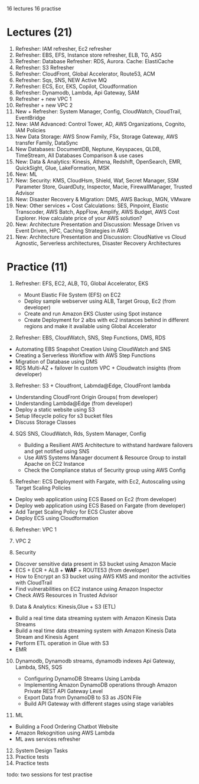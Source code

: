 16 lectures
16 practise

# Lectures (21)

1. Refresher: IAM refresher, Ec2 refresher
2. Refresher: EBS, EFS, Instance store refresher, ELB, TG, ASG
3. Refresher: Database Refresher: RDS, Aurora. Cache: ElastiCache
4. Refresher: S3 Refresher
5. Refresher: CloudFront, Global Accelerator, Route53, ACM
6. Refresher: Sqs, SNS, NEW Active MQ
7. Refresher: ECS, Ecr, EKS, Copilot, Cloudformation
8. Refresher: Dynamodb, Lambda, Api Gateway, SAM
9. Refresher + new VPC 1
10. Refresher + new VPC 2
11. New + Refresher: System Manager, Config, CloudWatch, CloudTrail, EventBridge
12. New: IAM Advanced: Control Tower, AD, AWS Organizations, Cognito, IAM Policies
13. New Data Storage: AWS Snow Family, FSx, Storage Gateway, AWS transfer Family, DataSync
14. New Databases: DocumentDB, Neptune, Keyspaces, QLDB, TimeStream, All Databases Comparison & use cases
15. New: Data & Analytics: Kinesis, Athena, Redshift, OpenSearch, EMR, QuickSight, Glue, LakeFormation, MSK
16. New: ML
17. New: Security: KMS, CloudHsm, Shield, Waf, Secret Manager, SSM Parameter Store, GuardDuty, Inspector, Macie, FirewallManager, Trusted Advisor
18. New: Disaster Recovery & Migration: DMS, AWS Backup, MGN, VMware
19. New: Other services + Cost Calculations: SES, Pinpoint, Elastic Transcoder, AWS Batch, AppFlow, Amplify, AWS Budget,
    AWS Cost Explorer. How calculate price of your AWS solution?
20. New: Architecture Presentation and Discussion: Message Driven vs Event Driven, HPC, Caching Strategies in AWS
21. New: Architecture Presentation and Discussion: CloudNative vs Cloud Agnostic, Serverless architectures, Disaster
    Recovery Architectures

# Practice (11)

1. Refresher: EFS, EC2, ALB, TG, Global Accelerator, EKS
   * Mount Elastic File System (EFS) on EC2
   * Deploy sample webserver using ALB, Target Group, Ec2 (from developer)
   * Create and run Amazon EKS Cluster using Spot instance
   * Create Deployment for 2 albs with ec2 instances behind in different regions and make it available using Global Accelerator

2. Refresher: EBS, CloudWatch, SNS, Step Functions, DMS, RDS
  * Automating EBS Snapshot Creation Using CloudWatch and SNS
  * Creating a Serverless Workflow with AWS Step Functions
  * Migration of Database using DMS
  * RDS Multi-AZ + failover In custom VPC + Cloudwatch insights (from developer)

3. Refresher: S3 + Cloudfront, Labmda@Edge, CloudFront lambda
  * Understanding CloudFront Origin Groups( from developer)
  * Understanding Lambda@Edge (from developer)
  * Deploy a static website using S3
  * Setup lifecycle policy for s3 bucket files
  * Discuss Storage Classes

4. SQS SNS, CloudWatch, Rds, System Manager, Config
   * Building a Resilient AWS Architecture to withstand hardware failovers and get notified using SNS
   * Use AWS Systems Manager document & Resource Group to install Apache on EC2 Instance
   * Check the Compliance status of Security group using AWS Config

5. Refresher: ECS Deployment with Fargate, with Ec2, Autoscaling using Target Scaling Policies
  * Deploy web application using ECS Based on Ec2 (from developer)
  * Deploy web application using ECS Based on Fargate (from developer)
  * Add Target Scaling Policy for ECS Cluster above
  * Deploy ECS using Cloudformation

6. Refresher: VPC 1
7. VPC 2

8. Security
  * Discover sensitive data present in S3 bucket using Amazon Macie
  * ECS + ECR + ALB + **WAF** + ROUTE53 (from developer)
  * How to Encrypt an S3 bucket using AWS KMS and monitor the activities with CloudTrail
  * Find vulnerabilities on EC2 instance using Amazon Inspector
  * Check AWS Resources in Trusted Advisor


9. Data & Analytics: Kinesis,Glue + S3 (ETL) 
  * Build a real time data streaming system with Amazon Kinesis Data Streams
  * Build a real time data streaming system with Amazon Kinesis Data Stream and Kinesis Agent
  * Perform ETL operation in Glue with S3
  * EMR 


10. Dynamodb, Dynamodb streams, dynamodb indexes Api Gateway, Lambda, SNS, SQS
    * Configuring DynamoDB Streams Using Lambda
    * Implementing Amazon DynamoDB operations through Amazon Private REST API Gateway Level
    * Export Data from DynamoDB to S3 as JSON File
    * Build API Gateway with different stages using stage variables

11. ML
  * Building a Food Ordering Chatbot Website 
  * Amazon Rekognition using AWS Lambda
  * ML aws services refresher

12. System Design Tasks
13. Practice tests
14. Practice tests


todo: two sessions for test practise




